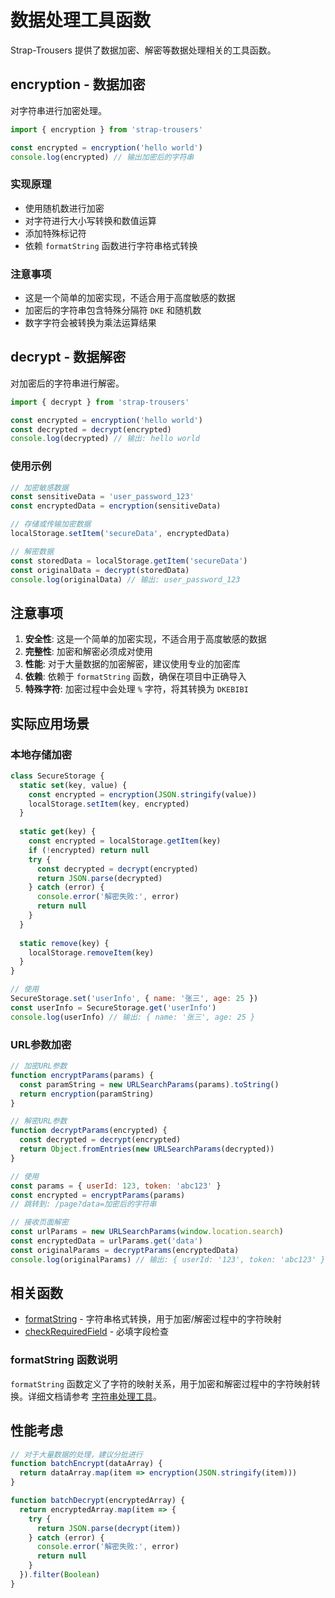 # 数据处理工具函数

Strap-Trousers 提供了数据加密、解密等数据处理相关的工具函数。

## encryption - 数据加密

对字符串进行加密处理。

```javascript
import { encryption } from 'strap-trousers'

const encrypted = encryption('hello world')
console.log(encrypted) // 输出加密后的字符串
```

### 实现原理

- 使用随机数进行加密
- 对字符进行大小写转换和数值运算
- 添加特殊标记符
- 依赖 `formatString` 函数进行字符串格式转换

### 注意事项

- 这是一个简单的加密实现，不适合用于高度敏感的数据
- 加密后的字符串包含特殊分隔符 `DKE` 和随机数
- 数字字符会被转换为乘法运算结果

## decrypt - 数据解密

对加密后的字符串进行解密。

```javascript
import { decrypt } from 'strap-trousers'

const encrypted = encryption('hello world')
const decrypted = decrypt(encrypted)
console.log(decrypted) // 输出: hello world
```

### 使用示例

```javascript
// 加密敏感数据
const sensitiveData = 'user_password_123'
const encryptedData = encryption(sensitiveData)

// 存储或传输加密数据
localStorage.setItem('secureData', encryptedData)

// 解密数据
const storedData = localStorage.getItem('secureData')
const originalData = decrypt(storedData)
console.log(originalData) // 输出: user_password_123
```

## 注意事项

1. **安全性**: 这是一个简单的加密实现，不适合用于高度敏感的数据
2. **完整性**: 加密和解密必须成对使用
3. **性能**: 对于大量数据的加密解密，建议使用专业的加密库
4. **依赖**: 依赖于 `formatString` 函数，确保在项目中正确导入
5. **特殊字符**: 加密过程中会处理 `%` 字符，将其转换为 `DKEBIBI`

## 实际应用场景

### 本地存储加密

```javascript
class SecureStorage {
  static set(key, value) {
    const encrypted = encryption(JSON.stringify(value))
    localStorage.setItem(key, encrypted)
  }
  
  static get(key) {
    const encrypted = localStorage.getItem(key)
    if (!encrypted) return null
    try {
      const decrypted = decrypt(encrypted)
      return JSON.parse(decrypted)
    } catch (error) {
      console.error('解密失败:', error)
      return null
    }
  }
  
  static remove(key) {
    localStorage.removeItem(key)
  }
}

// 使用
SecureStorage.set('userInfo', { name: '张三', age: 25 })
const userInfo = SecureStorage.get('userInfo')
console.log(userInfo) // 输出: { name: '张三', age: 25 }
```

### URL参数加密

```javascript
// 加密URL参数
function encryptParams(params) {
  const paramString = new URLSearchParams(params).toString()
  return encryption(paramString)
}

// 解密URL参数
function decryptParams(encrypted) {
  const decrypted = decrypt(encrypted)
  return Object.fromEntries(new URLSearchParams(decrypted))
}

// 使用
const params = { userId: 123, token: 'abc123' }
const encrypted = encryptParams(params)
// 跳转到: /page?data=加密后的字符串

// 接收页面解密
const urlParams = new URLSearchParams(window.location.search)
const encryptedData = urlParams.get('data')
const originalParams = decryptParams(encryptedData)
console.log(originalParams) // 输出: { userId: '123', token: 'abc123' }
```

## 相关函数

- [formatString](/guide/utils/format) - 字符串格式转换，用于加密/解密过程中的字符映射
- [checkRequiredField](/guide/utils/check) - 必填字段检查

### formatString 函数说明

`formatString` 函数定义了字符的映射关系，用于加密和解密过程中的字符映射转换。详细文档请参考 [字符串处理工具](/guide/utils/format)。

## 性能考虑

```javascript
// 对于大量数据的处理，建议分批进行
function batchEncrypt(dataArray) {
  return dataArray.map(item => encryption(JSON.stringify(item)))
}

function batchDecrypt(encryptedArray) {
  return encryptedArray.map(item => {
    try {
      return JSON.parse(decrypt(item))
    } catch (error) {
      console.error('解密失败:', error)
      return null
    }
  }).filter(Boolean)
}
```